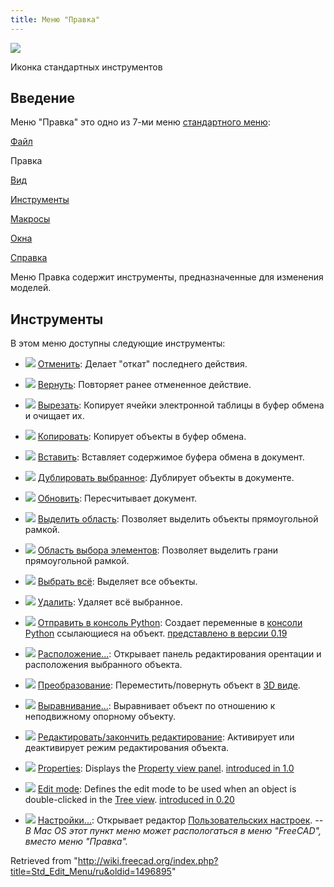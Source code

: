 ```yaml
---
title: Меню "Правка"
---
```


![](/images/Freecad.svg)

Иконка стандартных инструментов

## Введение

Меню "Правка" это одно из 7-ми меню [стандартного меню](/Standard_Menu/ru "Standard Menu/ru"):

[Файл](/Std_File_Menu/ru "Std File Menu/ru")

Правка

[Вид](/Std_View_Menu/ru "Std View Menu/ru")

[Инструменты](/Std_Tools_Menu/ru "Std Tools Menu/ru")

[Макросы](/Std_Macro_Menu/ru "Std Macro Menu/ru")

[Окна](/Std_Windows_Menu/ru "Std Windows Menu/ru")

[Справка](/Std_Help_Menu/ru "Std Help Menu/ru")

Меню Правка содержит инструменты, предназначенные для изменения моделей.

## Инструменты

В этом меню доступны следующие инструменты:

- ![](/images/Std_Undo.svg) [Отменить](/Std_Undo/ru "Std Undo/ru"): Делает "откат" последнего действия.

- ![](/images/Std_Redo.svg) [Вернуть](/Std_Redo/ru "Std Redo/ru"): Повторяет ранее отмененное действие.

- ![](/images/Std_Cut.svg) [Вырезать](/Std_Cut/ru "Std Cut/ru"): Копирует ячейки электронной таблицы в буфер обмена и очищает их.

- ![](/images/Std_Copy.svg) [Копировать](/Std_Copy/ru "Std Copy/ru"): Копирует объекты в буфер обмена.

- ![](/images/Std_Paste.svg) [Вставить](/Std_Paste/ru "Std Paste/ru"): Вставляет содержимое буфера обмена в документ.

- ![](/images/Std_DuplicateSelection.svg) [Дублировать выбранное](/Std_DuplicateSelection/ru "Std DuplicateSelection/ru"): Дублирует объекты в документе.

- ![](/images/Std_Refresh.svg) [Обновить](/Std_Refresh/ru "Std Refresh/ru"): Пересчитывает документ.

- ![](/images/Std_BoxSelection.svg) [Выделить область](/Std_BoxSelection/ru "Std BoxSelection/ru"): Позволяет выделить объекты прямоугольной рамкой.

- ![](/images/Std_BoxElementSelection.svg) [Область выбора элементов](/Std_BoxElementSelection/ru "Std BoxElementSelection/ru"): Позволяет выделить грани прямоугольной рамкой.

- ![](/images/Std_SelectAll.svg) [Выбрать всё](/Std_SelectAll/ru "Std SelectAll/ru"): Выделяет все объекты.

- ![](/images/Std_Delete.svg) [Удалить](/Std_Delete/ru "Std Delete/ru"): Удаляет всё выбранное.

- ![](/images/Std_SendToPythonConsole.svg) [Отправить в консоль Python](/Std_SendToPythonConsole/ru "Std SendToPythonConsole/ru"): Создает переменные в [консоли Python](/Python_console/ru "Python console/ru") ссылающиеся на объект. [представлено в версии 0.19](/Release_notes_0.19/ru "Release notes 0.19/ru")

- ![](/images/Std_Placement.svg) [Расположение...](/Std_Placement/ru "Std Placement/ru"): Открывает панель редактирования орентации и расположения выбранного объекта.

- ![](/images/Std_TransformManip.svg) [Преобразование](/Std_TransformManip/ru "Std TransformManip/ru"): Переместить/повернуть объект в [3D виде](/3D_view/ru "3D view/ru").

- ![](/images/Std_Alignment.svg) [Выравнивание...](/Std_Alignment/ru "Std Alignment/ru"): Выравнивает объект по отношению к неподвижному опорному объекту.

- ![](/images/Std_Edit.svg) [Редактировать/закончить редактирование](/Std_Edit/ru "Std Edit/ru"): Активирует или деактивирует режим редактирования объекта.

- ![](/images/Std_Properties.svg) [Properties](/Std_Properties "Std Properties"): Displays the [Property view panel](/Property_editor "Property editor"). [introduced in 1.0](/Release_notes_1.0 "Release notes 1.0")

- ![](/images/Std_UserEditMode.svg) [Edit mode](/Std_UserEditMode "Std UserEditMode"): Defines the edit mode to be used when an object is double-clicked in the [Tree view](/Tree_view "Tree view"). [introduced in 0.20](/Release_notes_0.20 "Release notes 0.20")

- ![](/images/Std_DlgPreferences.svg) [Настройки...](/Std_DlgPreferences/ru "Std DlgPreferences/ru"): Открывает редактор [Пользовательских настроек](/Preferences_Editor/ru "Preferences Editor/ru"). _-- В Mac OS этот пункт меню может распологаться в меню "FreeCAD", вместо меню "Правка"._

Retrieved from "<http://wiki.freecad.org/index.php?title=Std_Edit_Menu/ru&oldid=1496895>"
